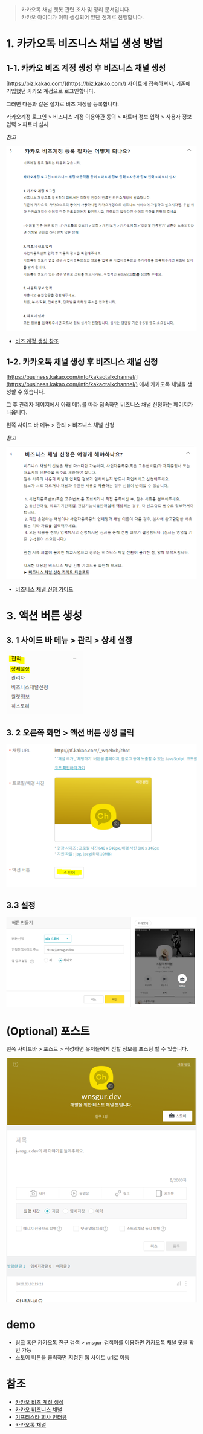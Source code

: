 > 카카오톡 채널 챗봇 관련 조사 및 정리 문서입니다.  
> 카카오 아이디가 이미 생성되어 있단 전제로 진행합니다.

# 1. 카카오톡 비즈니스 채널 생성 방법

## 1-1. 카카오 비즈 계정 생성 후 비즈니스 채널 생성
[https://biz.kakao.com/](https://biz.kakao.com/) 사이트에 접속하셔서, 기존에 가입했던 카카오 계정으로 로그인합니다.

그러면 다음과 같은 절차로 비즈 계정을 등록합니다.

카카오계정 로그인 > 비즈니스 계정 이용약관 동의 > 파트너 정보 입력 > 사용자 정보 입력 > 파트너 심사

*참고*

![kakao_biz_register](./img/kakao_biz_register.PNG)

- [비즈 계정 생성 참조](https://cs.kakao.com/helps?articleId=1073191787&service=34&category=398&device=1224&locale=ko#1073191787)


## 1-2. 카카오톡 채널 생성 후 비즈니스 채널 신청

[https://business.kakao.com/info/kakaotalkchannel/](https://business.kakao.com/info/kakaotalkchannel/) 에서 카카오톡 채널을 생성할 수 있습니다.

그 후 관리자 페이지에서 아래 메뉴를 따라 접속하면 비즈니스 채널 신청하는 페이지가 나옵니다.

왼쪽 사이드 바 메뉴 > 관리 > 비즈니스 채널 신청


*참고*

![kakao_biz_channel_register](./img/kakao_biz_channel_register.PNG)

- [비즈니스 채널 신청 가이드](https://cs.kakao.com/helps?articleId=1073193248&service=102&category=282&device=1688&locale=ko#1073193248)


# 3. 액션 버튼 생성

## 3. 1 사이드 바 메뉴 > 관리 > 상세 설정

![kakao_channel_action_button_1](./img/kakao_channel_action_button_1.PNG)

## 3. 2 오른쪽 화면 > 액션 버튼 생성 클릭

![kakao_channel_action_button_2](./img/kakao_channel_action_button_2.PNG)

## 3.3 설정
![kakao_channel_action_button_3](./img/kakao_channel_action_button_3.PNG)


# (Optional) 포스트

왼쪽 사이드바 > 포스트 > 작성하면 유저들에게 전할 정보를 포스팅 할 수 있습니다.

![kakao_channel_how_to_post](./img/kakao_channel_how_to_post.PNG)



# demo
- [링크](http://pf.kakao.com/_wqebxb
) 혹은 카카오톡 친구 검색 > `wnsgur` 검색어를 이용하면 카카오톡 채널 봇을 확인 가능
- 스토어 버튼을 클릭하면 지정한 웹 사이트 url로 이동

# 참조
- [카카오 비즈 계정 생성](https://cs.kakao.com/helps?articleId=1073191787&service=34&category=398&device=1224&locale=ko)
- [카카오 비즈니스 채널](https://cs.kakao.com/helps?service=102&category=282&device=1688&locale=ko)
- [기프티스타 회사 인터뷰](https://outstanding.kr/todaystartup/?action=readpost&post_id=424190&bbspaged=2)
- [카카오톡 채널](https://business.kakao.com/info/kakaotalkchannel/)
